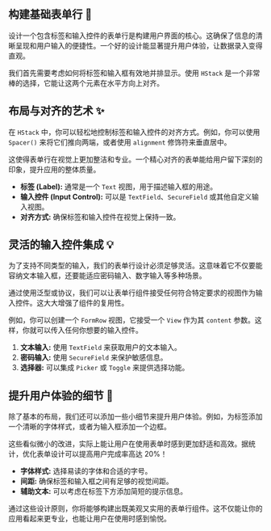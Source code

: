 ﻿## 构建基础表单行 🚀

设计一个包含标签和输入控件的表单行是构建用户界面的核心。这确保了信息的清晰呈现和用户输入的便捷性。一个好的设计能显著提升用户体验，让数据录入变得直观。

我们首先需要考虑如何将标签和输入框有效地并排显示。使用 `HStack` 是一个非常棒的选择，它能让这两个元素在水平方向上对齐。

## 布局与对齐的艺术 ✨

在 `HStack` 中，你可以轻松地控制标签和输入控件的对齐方式。例如，你可以使用 `Spacer()` 来将它们推向两端，或者使用 `alignment` 修饰符来垂直居中。

这使得表单行在视觉上更加整洁和专业。一个精心对齐的表单能给用户留下深刻的印象，提升应用的整体质量。

*   **标签 (Label):** 通常是一个 `Text` 视图，用于描述输入框的用途。
*   **输入控件 (Input Control):** 可以是 `TextField`、`SecureField` 或其他自定义输入视图。
*   **对齐方式:** 确保标签和输入控件在视觉上保持一致。

## 灵活的输入控件集成 💡

为了支持不同类型的输入，我们的表单行设计必须足够灵活。这意味着它不仅要能容纳文本输入框，还要能适应密码输入、数字输入等多种场景。

通过使用泛型或协议，我们可以让表单行组件接受任何符合特定要求的视图作为输入控件。这大大增强了组件的复用性。

例如，你可以创建一个 `FormRow` 视图，它接受一个 `View` 作为其 `content` 参数。这样，你就可以传入任何你想要的输入控件。

1.  **文本输入:** 使用 `TextField` 来获取用户的文本输入。
2.  **密码输入:** 使用 `SecureField` 来保护敏感信息。
3.  **选择器:** 可以集成 `Picker` 或 `Toggle` 来提供选择功能。

## 提升用户体验的细节 💖

除了基本的布局，我们还可以添加一些小细节来提升用户体验。例如，为标签添加一个清晰的字体样式，或者为输入框添加一个边框。

这些看似微小的改进，实际上能让用户在使用表单时感到更加舒适和高效。据统计，优化表单设计可以提高用户完成率高达 20%！

*   **字体样式:** 选择易读的字体和合适的字号。
*   **间距:** 确保标签和输入框之间有足够的视觉间距。
*   **辅助文本:** 可以考虑在标签下方添加简短的提示信息。

通过这些设计原则，你将能够构建出既美观又实用的表单行组件。这不仅能让你的应用看起来更专业，也能让用户在使用时感到愉悦。
